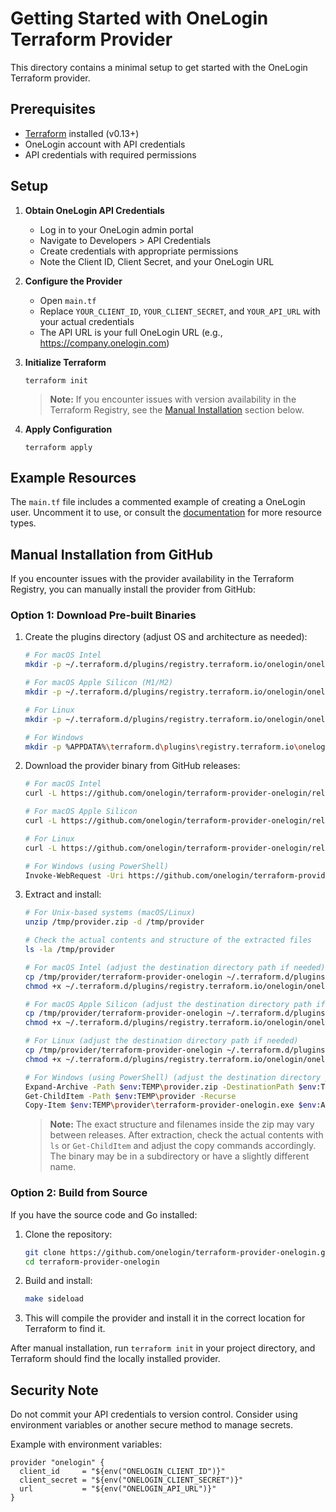 # Getting Started with OneLogin Terraform Provider

This directory contains a minimal setup to get started with the OneLogin Terraform provider.

## Prerequisites

- [Terraform](https://www.terraform.io/downloads.html) installed (v0.13+)
- OneLogin account with API credentials
- API credentials with required permissions

## Setup

1. **Obtain OneLogin API Credentials**
   - Log in to your OneLogin admin portal
   - Navigate to Developers > API Credentials
   - Create credentials with appropriate permissions
   - Note the Client ID, Client Secret, and your OneLogin URL

2. **Configure the Provider**
   - Open `main.tf`
   - Replace `YOUR_CLIENT_ID`, `YOUR_CLIENT_SECRET`, and `YOUR_API_URL` with your actual credentials
   - The API URL is your full OneLogin URL (e.g., https://company.onelogin.com)

3. **Initialize Terraform**
   ```
   terraform init
   ```

   > **Note:** If you encounter issues with version availability in the Terraform Registry, see the [Manual Installation](#manual-installation-from-github) section below.

4. **Apply Configuration**
   ```
   terraform apply
   ```

## Example Resources

The `main.tf` file includes a commented example of creating a OneLogin user. Uncomment it to use, or consult the [documentation](https://registry.terraform.io/providers/onelogin/onelogin/latest/docs) for more resource types.

## Manual Installation from GitHub

If you encounter issues with the provider availability in the Terraform Registry, you can manually install the provider from GitHub:

### Option 1: Download Pre-built Binaries

1. Create the plugins directory (adjust OS and architecture as needed):
   ```bash
   # For macOS Intel
   mkdir -p ~/.terraform.d/plugins/registry.terraform.io/onelogin/onelogin/0.7.0/darwin_amd64

   # For macOS Apple Silicon (M1/M2)
   mkdir -p ~/.terraform.d/plugins/registry.terraform.io/onelogin/onelogin/0.7.0/darwin_arm64

   # For Linux
   mkdir -p ~/.terraform.d/plugins/registry.terraform.io/onelogin/onelogin/0.7.0/linux_amd64

   # For Windows
   mkdir -p %APPDATA%\terraform.d\plugins\registry.terraform.io\onelogin\onelogin\0.7.0\windows_amd64
   ```

2. Download the provider binary from GitHub releases:
   ```bash
   # For macOS Intel
   curl -L https://github.com/onelogin/terraform-provider-onelogin/releases/download/v0.7.0/terraform-provider-onelogin_0.7.0_darwin_amd64.zip -o /tmp/provider.zip

   # For macOS Apple Silicon
   curl -L https://github.com/onelogin/terraform-provider-onelogin/releases/download/v0.7.0/terraform-provider-onelogin_0.7.0_darwin_arm64.zip -o /tmp/provider.zip

   # For Linux
   curl -L https://github.com/onelogin/terraform-provider-onelogin/releases/download/v0.7.0/terraform-provider-onelogin_0.7.0_linux_amd64.zip -o /tmp/provider.zip

   # For Windows (using PowerShell)
   Invoke-WebRequest -Uri https://github.com/onelogin/terraform-provider-onelogin/releases/download/v0.7.0/terraform-provider-onelogin_0.7.0_windows_amd64.zip -OutFile $env:TEMP\provider.zip
   ```

3. Extract and install:
   ```bash
   # For Unix-based systems (macOS/Linux)
   unzip /tmp/provider.zip -d /tmp/provider

   # Check the actual contents and structure of the extracted files
   ls -la /tmp/provider

   # For macOS Intel (adjust the destination directory path if needed)
   cp /tmp/provider/terraform-provider-onelogin ~/.terraform.d/plugins/registry.terraform.io/onelogin/onelogin/0.7.0/darwin_amd64/
   chmod +x ~/.terraform.d/plugins/registry.terraform.io/onelogin/onelogin/0.7.0/darwin_amd64/terraform-provider-onelogin

   # For macOS Apple Silicon (adjust the destination directory path if needed)
   cp /tmp/provider/terraform-provider-onelogin ~/.terraform.d/plugins/registry.terraform.io/onelogin/onelogin/0.7.0/darwin_arm64/
   chmod +x ~/.terraform.d/plugins/registry.terraform.io/onelogin/onelogin/0.7.0/darwin_arm64/terraform-provider-onelogin

   # For Linux (adjust the destination directory path if needed)
   cp /tmp/provider/terraform-provider-onelogin ~/.terraform.d/plugins/registry.terraform.io/onelogin/onelogin/0.7.0/linux_amd64/
   chmod +x ~/.terraform.d/plugins/registry.terraform.io/onelogin/onelogin/0.7.0/linux_amd64/terraform-provider-onelogin

   # For Windows (using PowerShell) (adjust the destination directory path if needed)
   Expand-Archive -Path $env:TEMP\provider.zip -DestinationPath $env:TEMP\provider
   Get-ChildItem -Path $env:TEMP\provider -Recurse
   Copy-Item $env:TEMP\provider\terraform-provider-onelogin.exe $env:APPDATA\terraform.d\plugins\registry.terraform.io\onelogin\onelogin\0.7.0\windows_amd64\
   ```

   > **Note:** The exact structure and filenames inside the zip may vary between releases. After extraction, check the actual contents with `ls` or `Get-ChildItem` and adjust the copy commands accordingly. The binary may be in a subdirectory or have a slightly different name.

### Option 2: Build from Source

If you have the source code and Go installed:

1. Clone the repository:
   ```bash
   git clone https://github.com/onelogin/terraform-provider-onelogin.git
   cd terraform-provider-onelogin
   ```

2. Build and install:
   ```bash
   make sideload
   ```

3. This will compile the provider and install it in the correct location for Terraform to find it.

After manual installation, run `terraform init` in your project directory, and Terraform should find the locally installed provider.

## Security Note

Do not commit your API credentials to version control. Consider using environment variables or another secure method to manage secrets.

Example with environment variables:
```hcl
provider "onelogin" {
  client_id     = "${env("ONELOGIN_CLIENT_ID")}"
  client_secret = "${env("ONELOGIN_CLIENT_SECRET")}"
  url           = "${env("ONELOGIN_API_URL")}"
}
```